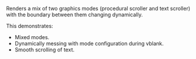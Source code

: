 Renders a mix of two graphics modes (procedural scroller and text scroller)
with the boundary between them changing dynamically.

This demonstrates:

 - Mixed modes.
 - Dynamically messing with mode configuration during vblank.
 - Smooth scrolling of text.
